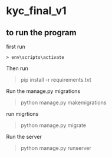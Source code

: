 # kyc_final_v1

## to run the program

first run
```
> env\scripts\activate
```
Then run
> pip install -r requirements.txt

Run the manage.py migrations
> python manage.py makemigrations

run migrtions
> python manage.py migrate

Run the server
> python manage.py runserver
